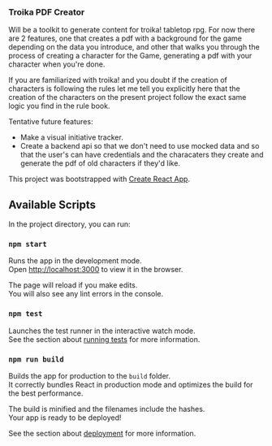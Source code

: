 ### Troika PDF Creator

Will be a toolkit to generate content for troika! tabletop rpg. For now there are 2 features, one that creates a pdf with a background for the game depending on the data you introduce, and other that walks you through the process of creating a character for the Game, generating a pdf with your character when you're done.

If you are familiarized with troika! and you doubt if the creation of characters is following the rules let me tell you explicitly here that the creation of the characters on the present project follow the exact same logic you find in the rule book.

Tentative future features:

* Make a visual initiative tracker.
* Create a backend api so that we don't need to use mocked data and so that the user's can have credentials and  the characaters they create and generate the pdf of old characters if they'd like.


This project was bootstrapped with [Create React App](https://github.com/facebook/create-react-app).

## Available Scripts

In the project directory, you can run:

### `npm start`

Runs the app in the development mode.<br />
Open [http://localhost:3000](http://localhost:3000) to view it in the browser.

The page will reload if you make edits.<br />
You will also see any lint errors in the console.

### `npm test`

Launches the test runner in the interactive watch mode.<br />
See the section about [running tests](https://facebook.github.io/create-react-app/docs/running-tests) for more information.

### `npm run build`

Builds the app for production to the `build` folder.<br />
It correctly bundles React in production mode and optimizes the build for the best performance.

The build is minified and the filenames include the hashes.<br />
Your app is ready to be deployed!

See the section about [deployment](https://facebook.github.io/create-react-app/docs/deployment) for more information.
